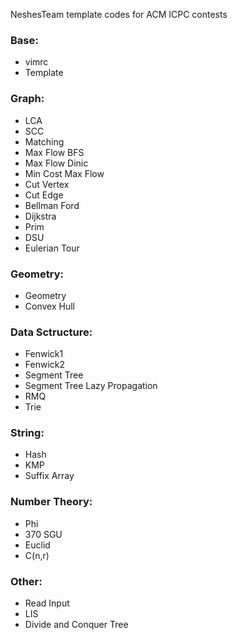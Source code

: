 NeshesTeam template codes for ACM ICPC contests

### Base:
*	vimrc
*	Template

### Graph:
*	LCA
*	SCC
*	Matching
*	Max Flow BFS
*   Max Flow Dinic
*   Min Cost Max Flow
*	Cut Vertex
*	Cut Edge
*	Bellman Ford
*	Dijkstra
*	Prim
*	DSU
*   Eulerian Tour

### Geometry:
*	Geometry
*	Convex Hull

### Data Sctructure:
*	Fenwick1
*	Fenwick2
*   Segment Tree
*   Segment Tree Lazy Propagation
*	RMQ
*   Trie

### String:
*	Hash
*	KMP
*	Suffix Array

### Number Theory:
*	Phi
*	370 SGU
*   Euclid
*   C(n,r)

### Other:
*	Read Input
*	LIS
*	Divide and Conquer Tree

